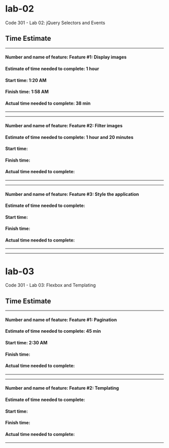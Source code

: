 # lab-02
Code 301 - Lab 02: jQuery Selectors and Events

## Time Estimate

___

#### Number and name of feature:  Feature #1: Display images

#### Estimate of time needed to complete:  1 hour

#### Start time:  1:20 AM

#### Finish time:  1:58 AM

#### Actual time needed to complete:  38 min
___

___

#### Number and name of feature:  Feature #2: Filter images

#### Estimate of time needed to complete:  1 hour and 20 minutes

#### Start time:  

#### Finish time:  

#### Actual time needed to complete:  
___

___

#### Number and name of feature:  Feature #3: Style the application

#### Estimate of time needed to complete:  

#### Start time:  

#### Finish time:  

#### Actual time needed to complete:  
___

------------------------------------------------------

# lab-03
Code 301 - Lab 03: Flexbox and Templating

## Time Estimate

___

#### Number and name of feature:  Feature #1: Pagination

#### Estimate of time needed to complete:  45 min

#### Start time:  2:30 AM

#### Finish time:  

#### Actual time needed to complete:  
___

___

#### Number and name of feature:  Feature #2: Templating

#### Estimate of time needed to complete:  

#### Start time:  

#### Finish time:  

#### Actual time needed to complete:  
___
